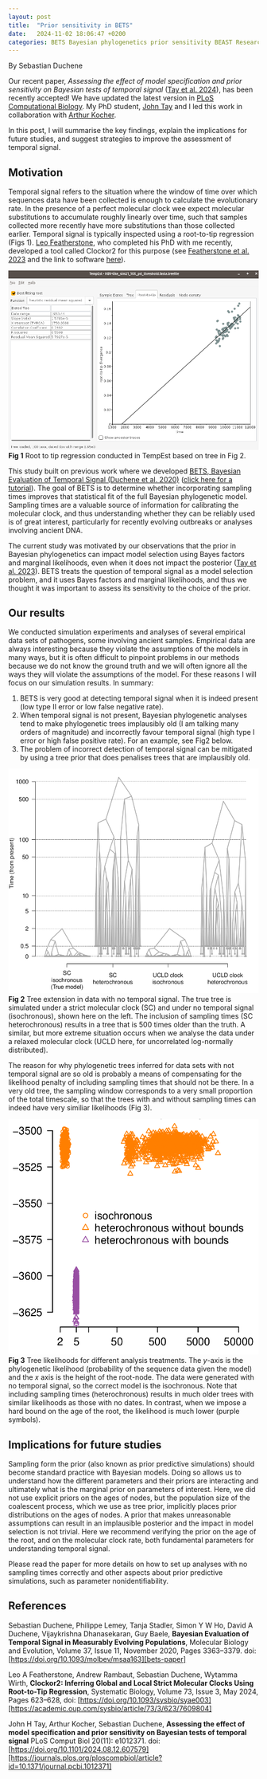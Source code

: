 ```yaml
---
layout: post
title:  "Prior sensitivity in BETS"
date:   2024-11-02 18:06:47 +0200 
categories: BETS Bayesian phylogenetics prior sensitivity BEAST Research
---
```


By Sebastian Duchene

Our recent paper, _Assessing the effect of model specification and prior sensitivity on Bayesian tests of temporal signal_ ([Tay et al. 2024][manuscript-link]), has been recently accepted! We have updated the latest version in [PLoS Computational Biology][manuscript-link]. My PhD student, [John Tay][john-site] and I led this work in collaboration with [Arthur Kocher][arthur-site]. 

In this post, I will summarise the key findings, explain the implications for future studies, and suggest strategies to improve the assessment of temporal signal.

## Motivation
Temporal signal refers to the situation where the window of time over which sequences data have been collected is enough to calculate the evolutionary rate. In the presence of a perfect molecular clock wee expect molecular substitutions to accumulate roughly linearly over time, such that samples collected more recently have more substitutions than those collected earlier. Temporal signal is typically inspected using a root-to-tip regression (Figs 1). [Leo Featherstone][leo-site], who completed his PhD with me recently, developed a tool called Clockor2 for this purpose (see [Featherstone et al. 2023][clockor2-paper] and the link to software [here][clockor2-link]).

![image](https://github.com/sebastianduchene/sebastianduchene.github.io/blob/main/docs/assets/images/rtt1.png?raw=true)
**Fig 1** Root to tip regression conducted in TempEst based on tree in Fig 2.

This study built on previous work where we developed [BETS, Bayesian Evaluation of Temporal Signal (Duchene et al. 2020)][bets-paper] ([click here for a tutorial][bets-tutorial]). The goal of BETS is to determine whether incorporating sampling times improves that statistical fit of the full Bayesian phylogenetic model. Sampling times are a valuable source of information for calibrating the molecular clock, and thus understanding whether they can be reliably used is of great interest, particularly for recently evolving outbreaks or analyses involving ancient DNA.

The current study was motivated by our observations that the prior in Bayesian phylogenetics can impact model selection using Bayes factors and marginal likelihoods, even when it does not impact the posterior ([Tay et al. 2023][episodic-paper]). BETS treats the question of temporal signal as a model selection problem, and it uses Bayes factors and marginal likelihoods, and thus we thought it was important to assess its sensitivity to the choice of the prior. 

## Our results
We conducted simulation experiments and analyses of several empirical data sets of pathogens, some involving ancient samples. Empirical data are always interesting because they violate the assumptions of the models in many ways, but it is often difficult to pinpoint problems in our methods because we do not know the ground truth and we will often ignore all the ways they will violate the assumptions of the model. For these reasons I will focus on our simulation results. In summary:

1. BETS is very good at detecting temporal signal when it is indeed present (low type II error or low false negative rate).
2. When temporal signal is not present, Bayesian phylogenetic analyses tend to make phylogenetic trees implausibly old (I am talking many orders of magnitude) and incorrectly favour temporal signal (high type I error or high false positive rate). For an example, see Fig2 below.
3. The problem of incorrect detection of temporal signal can be mitigated by using a tree prior that does penalises trees that are implausibly old.

![image](https://github.com/sebastianduchene/sebastianduchene.github.io/blob/main/docs/assets/images/tree_distortion.png?raw=true)
**Fig 2** Tree extension in data with no temporal signal. The true tree is simulated under a strict molecular clock (SC) and under no temporal signal (isochronous), shown here on the left. The inclusion of sampling times (SC heterochronous) results in a tree that is 500 times older than the truth. A similar, but more extreme situation occurs when we analyse the data under a relaxed molecular clock (UCLD here, for uncorrelated log-normally distributed).

The reason for why phylogenetic trees inferred for data sets with not temporal signal are so old is probably a means of compensating for the likelihood penalty of including sampling times that should not be there. In a very old tree, the sampling window corresponds to a very small proportion of the total timescale, so that the trees with and without sampling times can indeed have very similiar likelihoods (Fig 3).

![image](https://github.com/sebastianduchene/sebastianduchene.github.io/blob/main/docs/assets/images/tree_likelihoods.png?raw=true)
**Fig 3** Tree likelihoods for different analysis treatments. The *y*-axis is the phylogenetic likelihood (probability of the sequence data given the model) and the *x* axis is the height of the root-node. The data were generated with no temporal signal, so the correct model is the isochronous. Note that including sampling times (heterochronous) results in much older trees with similar likelihoods as those with no dates. In contrast, when we impose a hard bound on the age of the root, the likelihood is much lower (purple symbols).

## Implications for future studies
Sampling form the prior (also known as prior predictive simulations) should become standard practice with Bayesian models. Doing so allows us to understand how the different parameters and their priors are interacting and ultimately what is the marginal prior on parameters of interest. Here, we did not use explicit priors on the ages of nodes, but the population size of the coalescent process, which we use as tree prior, implicitly places prior distributions on the ages of nodes. A prior that makes unreasonable assumptions can result in an implausible posterior and the impact in model selection is not trivial. Here we recommend verifying the prior on the age of the root, and on the molecular clock rate, both fundamental parameters for understanding temporal signal. 

Please read the paper for more details on how to set up analyses with no sampling times correctly and other aspects about prior predictive simulations, such as parameter nonidentifiability.

## References
Sebastian Duchene, Philippe Lemey, Tanja Stadler, Simon Y W Ho, David A Duchene, Vijaykrishna Dhanasekaran, Guy Baele, **Bayesian Evaluation of Temporal Signal in Measurably Evolving Populations**, Molecular Biology and Evolution, Volume 37, Issue 11, November 2020, Pages 3363–3379. doi: [https://doi.org/10.1093/molbev/msaa163][bets-paper]

Leo A Featherstone, Andrew Rambaut, Sebastian Duchene, Wytamma Wirth, **Clockor2: Inferring Global and Local Strict Molecular Clocks Using Root-to-Tip Regression**, Systematic Biology, Volume 73, Issue 3, May 2024, Pages 623–628, doi: [https://doi.org/10.1093/sysbio/syae003][https://academic.oup.com/sysbio/article/73/3/623/7609804]

John H Tay, Arthur Kocher, Sebastian Duchene, **Assessing the effect of model specification and prior sensitivity on Bayesian tests of temporal signal**
PLoS Comput Biol 20(11): e1012371. doi: [https://doi.org/10.1101/2024.08.12.607579][https://journals.plos.org/ploscompbiol/article?id=10.1371/journal.pcbi.1012371]




[leo-site]: https://scholar.google.com.au/citations?user=yC7e4MUAAAAJ&hl=en&oi=ao
[arthur-site]: https://scholar.google.com.au/citations?hl=en&user=wiunwsMAAAAJ
[john-site]: https://scholar.google.com.au/citations?user=tj_0skYAAAAJ&hl=en&oi=ao
[bets-tutorial]: https://beast.community/bets_tutorial
[bets-paper]: https://academic.oup.com/mbe/article/37/11/3363/5867920 
[manuscript-link]: https://journals.plos.org/ploscompbiol/article?id=10.1371/journal.pcbi.1012371
[episodic-paper]: https://academic.oup.com/mbe/article/40/10/msad212/7280106?login=false
[clockor2-link]: https://clockor2.github.io/
[clockor2-paper]: https://academic.oup.com/sysbio/article/73/3/623/7609804
